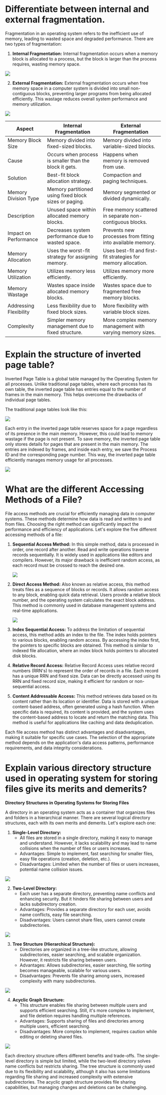 # Differentiate between internal and external fragmentation.

Fragmentation in an operating system refers to the inefficient use of memory, leading to wasted space and degraded performance. There are two types of fragmentation:

1. **Internal Fragmentation:** Internal fragmentation occurs when a memory block is allocated to a process, but the block is larger than the process requires, wasting memory space.

![](2023-08-04-18-16-46.png)

2. **External Fragmentation:** External fragmentation occurs when free memory space in a computer system is divided into small non-contiguous blocks, preventing larger programs from being allocated efficiently. This wastage reduces overall system performance and memory utilization.  

![](2023-08-04-18-17-32.png)

| Aspect                | Internal Fragmentation                   | External Fragmentation                          |
|-----------------------|-----------------------------------------|-----------------------------------------------|
| Memory Block Size     | Memory divided into fixed-sized blocks. | Memory divided into variable-sized blocks.   |
| Cause                 | Occurs when process is smaller than the block it gets. | Happens when memory is removed from use.        |
| Solution              | Best-fit block allocation strategy.     | Compaction and paging techniques.           |
| Memory Division Type  | Memory partitioned using fixed block sizes or paging. | Memory segmented or divided dynamically.    |
| Description           | Unused space within allocated memory blocks. | Free memory scattered in separate non-contiguous blocks. |
| Impact on Performance | Decreases system performance due to wasted space. | Prevents new processes from fitting into available memory.   |
| Memory Allocation     | Uses the worst-fit strategy for assigning memory. | Uses best-fit and first-fit strategies for memory allocation. |
| Memory Utilization    | Utilizes memory less efficiently.       | Utilizes memory more efficiently.           |
| Memory Wastage        | Wastes space inside allocated memory blocks. | Wastes space due to fragmented free memory blocks.   |
| Addressing Flexibility| Less flexibility due to fixed block sizes. | More flexibility with variable block sizes.   |
| Complexity            | Simpler memory management due to fixed structure. | More complex memory management with varying memory sizes. |


# Explain the structure of inverted page table?

Inverted Page Table is a global table managed by the Operating System for all processes. Unlike traditional page tables, where each process has its own table, the inverted page table has entries equal to the number of frames in the main memory. This helps overcome the drawbacks of individual page tables.

The traditional page tables look like this:

![](2023-08-04-18-32-29.png)

Each entry in the inverted page table reserves space for a page regardless of its presence in the main memory. However, this could lead to memory wastage if the page is not present. To save memory, the inverted page table only stores details for pages that are present in the main memory. The entries are indexed by frames, and inside each entry, we save the Process ID and the corresponding page number. This way, the inverted page table efficiently manages memory usage for all processes.

![](2023-08-04-18-32-39.png)


# What are the different Accessing Methods of a File?

File access methods are crucial for efficiently managing data in computer systems. These methods determine how data is read and written to and from files. Choosing the right method can significantly impact the performance and efficiency of applications. Let's explore the five different accessing methods of a file:

1. **Sequential Access Method:**
   In this simple method, data is processed in order, one record after another. Read and write operations traverse records sequentially. It is widely used in applications like editors and compilers. However, its major drawback is inefficient random access, as each record must be crossed to reach the desired one.
   
   ![](2023-08-04-18-41-23.png)

2. **Direct Access Method:**
   Also known as relative access, this method treats files as a sequence of blocks or records. It allows random access to any block, enabling quick data retrieval. Users provide a relative block number, and the operating system calculates the exact block address. This method is commonly used in database management systems and real-time applications.

   ![](2023-08-04-18-41-37.png)

3. **Index Sequential Access:**
   To address the limitation of sequential access, this method adds an index to the file. The index holds pointers to various blocks, enabling random access. By accessing the index first, the pointers to specific blocks are obtained. This method is similar to indexed file allocation, where an index block holds pointers to allocated disk blocks.

4. **Relative Record Access:**
   Relative Record Access uses relative record numbers (RRN's) to represent the order of records in a file. Each record has a unique RRN and fixed size. Data can be directly accessed using its RRN and fixed record size, making it efficient for random or non-sequential access.

5. **Content Addressable Access:**
   This method retrieves data based on its content rather than its location or identifier. Data is stored with a unique content-based address, often generated using a hash function. When specific data is required, its content is provided, and the system uses the content-based address to locate and return the matching data. This method is useful for applications like caching and data deduplication.

Each file access method has distinct advantages and disadvantages, making it suitable for specific use cases. The selection of the appropriate method depends on the application's data access patterns, performance requirements, and data integrity considerations.


# Explain various directory structure used in operating system for storing files give its merits and demerits?

**Directory Structures in Operating Systems for Storing Files**

A directory in an operating system acts as a container that organizes files and folders in a hierarchical manner. There are several logical directory structures, each with its own merits and demerits. Let's explore each one:

1. **Single-Level Directory:**
   - All files are stored in a single directory, making it easy to manage and understand. However, it lacks scalability and may lead to name collisions when the number of files or users increases.
   - Advantages: Simple to implement, fast searching for smaller files, easy file operations (creation, deletion, etc.).
   - Disadvantages: Limited when the number of files or users increases, potential name collision issues.

![](2023-08-04-18-49-04.png)

2. **Two-Level Directory:**
   - Each user has a separate directory, preventing name conflicts and enhancing security. But it hinders file sharing between users and lacks subdirectory creation.
   - Advantages: Provides a separate directory for each user, avoids name conflicts, easy file searching.
   - Disadvantages: Users cannot share files, users cannot create subdirectories.

![](2023-08-04-18-49-20.png)

3. **Tree Structure (Hierarchical Structure):**
   - Directories are organized in a tree-like structure, allowing subdirectories, easier searching, and scalable organization. However, it restricts file sharing between users.
   - Advantages: Allows subdirectories, easier searching, file sorting becomes manageable, scalable for various users.
   - Disadvantages: Prevents file sharing among users, increased complexity with many subdirectories.

![](2023-08-04-18-49-39.png)

4. **Acyclic Graph Structure:**
   - This structure enables file sharing between multiple users and supports efficient searching. Still, it's more complex to implement, and file deletion requires handling multiple references.
   - Advantages: Supports sharing of files and directories among multiple users, efficient searching.
   - Disadvantages: More complex to implement, requires caution while editing or deleting shared files.

![](2023-08-04-18-50-14.png)

Each directory structure offers different benefits and trade-offs. The single-level directory is simple but limited, while the two-level directory solves name conflicts but restricts sharing. The tree structure is commonly used due to its flexibility and scalability, although it also has some limitations regarding file sharing and increased complexity with extensive subdirectories. The acyclic graph structure provides file sharing capabilities, but managing changes and deletions can be challenging.

